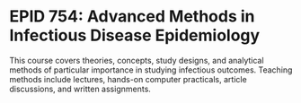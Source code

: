 # EPID 754: Advanced Methods in Infectious Disease Epidemiology

This course covers theories, concepts, study designs, and analytical methods of particular importance in studying infectious outcomes. Teaching methods include lectures, hands-on computer practicals, article discussions, and written assignments.